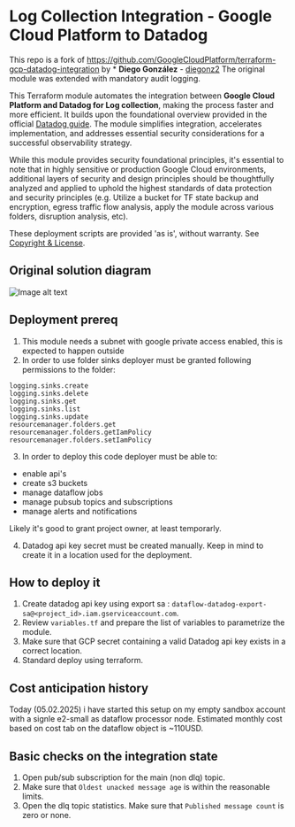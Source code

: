 # Log Collection Integration - Google Cloud Platform to Datadog

This repo is a fork of https://github.com/GoogleCloudPlatform/terraform-gcp-datadog-integration by * **Diego González** - [diegonz2](https://github.com/diegonz2)
The original module was extended with mandatory audit logging. 

This Terraform module automates the integration between **Google Cloud Platform and Datadog for Log collection**, making the process faster and more efficient.  It builds upon the foundational overview provided in the official [Datadog guide](https://docs.datadoghq.com/integrations/google_cloud_platform/#log-collection). The module simplifies integration, accelerates implementation, and addresses essential security considerations for a successful observability strategy.

While this module provides security foundational principles, it's essential to note that in highly sensitive or production Google Cloud environments, additional layers of security and design principles should be thoughtfully analyzed and applied to uphold the highest standards of data protection and security principles (e.g. Utilize a bucket for TF state backup and encryption, egress traffic flow analysis, apply the module across various folders, disruption analysis, etc).

These deployment scripts are provided 'as is', without warranty. See [Copyright & License](https://github.com/googlecloudplatform/terraform-gcp-datadog-integration/blob/main/LICENSE).

## Original solution diagram

![Image alt text](gcp-to-datadog-diagram.png)

## Deployment prereq

1. This module needs a subnet with google private access enabled, this is expected to happen outside
2. In order to use folder sinks deployer must be granted following permissions to the folder:

```
logging.sinks.create
logging.sinks.delete
logging.sinks.get
logging.sinks.list
logging.sinks.update
resourcemanager.folders.get
resourcemanager.folders.getIamPolicy
resourcemanager.folders.setIamPolicy
```

3. In order to deploy this code deployer must be able to:
- enable api's
- create s3 buckets
- manage dataflow jobs
- manage pubsub topics and subscriptions
- manage alerts and notifications

Likely it's good to grant project owner, at least temporarly.

4. Datadog api key secret must be created manually. Keep in mind to create it in a location used for the deployment.


## How to deploy it

1. Create datadog api key using export sa : `dataflow-datadog-export-sa@<project_id>.iam.gserviceaccount.com`.
2. Review `variables.tf` and prepare the list of variables to parametrize the module.
3. Make sure that GCP secret containing a valid Datadog api key exists in a correct location.
4. Standard deploy using terraform.


## Cost anticipation history

Today (05.02.2025) i have started this setup on my empty sandbox account with a signle e2-small as dataflow processor node.
Estimated monthly cost based on cost tab on the dataflow object is ~110USD.

## Basic checks on the integration state

1. Open pub/sub subscription for the main (non dlq) topic.
2. Make sure that `Oldest unacked message age` is within the reasonable limits.
3. Open the dlq topic statistics. Make sure that `Published message count` is zero or none.

